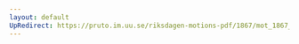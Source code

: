 ```yaml
---
layout: default
UpRedirect: https://pruto.im.uu.se/riksdagen-motions-pdf/1867/mot_1867__ak__224.pdf
---
```

